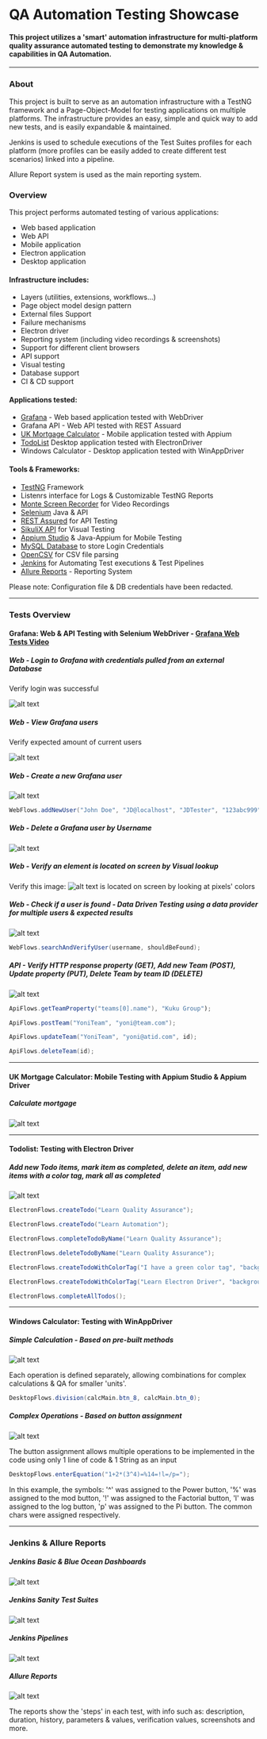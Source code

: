 # QA Automation Testing Showcase
#### This project utilizes a 'smart' automation infrastructure for multi-platform quality assurance automated testing to demonstrate my knowledge & capabilities in QA Automation.

---

### About

This project is built to serve as an automation infrastructure with a TestNG framework and a Page-Object-Model for testing applications on multiple platforms.
The infrastructure provides an easy, simple and quick way to add new tests, and is easily expandable & maintained.

Jenkins is used to schedule executions of the Test Suites profiles for each platform (more profiles can be easily added to create different test scenarios) linked into a pipeline.

Allure Report system is used as the main reporting system.



### Overview

This project performs automated testing of various applications:
* Web based application
* Web API
* Mobile application
* Electron application
* Desktop application

#### Infrastructure includes:

* Layers (utilities, extensions, workflows...)
* Page object model design pattern
* External files Support
* Failure mechanisms
* Electron driver
* Reporting system (including video recordings & screenshots)
* Support for different client browsers
* API support
* Visual testing
* Database support
* CI & CD support

#### Applications tested:

* [Grafana](https://grafana.com/grafana/) - Web based application tested with WebDriver
* Grafana API - Web API tested with REST Assuard
* [UK Mortgage Calculator](https://play.google.com/store/apps/details?id=uk.co.jamesgrimwood.mortgageadvisor&hl=en_GB&gl=US) - Mobile application tested with Appium
* [TodoList](https://github.com/blaadje/Todolist) Desktop application tested with ElectronDriver
* Windows Calculator - Desktop application tested with WinAppDriver


#### Tools & Frameworks:

* [TestNG](https://testng.org/) Framework
* Listenrs interface for Logs & Customizable TestNG Reports
* [Monte Screen Recorder](https://github.com/sbtqa/monte-media/blob/master/src/main/ru/sbtqa/monte/screenrecorder/ScreenRecorder.java) for Video Recordings
* [Selenium](https://www.selenium.dev/) Java & API
* [REST Assured](https://rest-assured.io/) for API Testing
* [SikuliX API](http://sikulix.com/) for Visual Testing
* [Appium Studio](https://digital.ai/continuous-testing/eclipse-intellij-plugins) & Java-Appium for Mobile Testing
* [MySQL Database](https://remotemysql.com/) to store Login Credentials
* [OpenCSV](http://opencsv.sourceforge.net/) for CSV file parsing
* [Jenkins](https://www.jenkins.io/) for Automating Test executions & Test Pipelines
* [Allure Reports](http://allure.qatools.ru/) - Reporting System

Please note: Configuration file & DB credentials have been redacted. 

---

### Tests Overview

#### Grafana: Web & API Testing with Selenium WebDriver - [Grafana Web Tests Video](https://drive.google.com/file/d/1yubF4IKtwFYXZvSW8g9FfKCWxKsCSmH2/view?usp=sharing)

##### Web - Login to Grafana with credentials pulled from an external Database
Verify login was successful 

![alt text](https://raw.githubusercontent.com/Zapkid/QA-Automation-Testing-Showcase/master/ImageRepository/Grafana_Login.gif "Grafana Login")

##### Web - View Grafana users
Verify expected amount of current users

![alt text](https://raw.githubusercontent.com/Zapkid/QA-Automation-Testing-Showcase/master/ImageRepository/GrafanaCheckUser.gif "Grafana Users")

##### Web - Create a new Grafana user
![alt text](https://raw.githubusercontent.com/Zapkid/QA-Automation-Testing-Showcase/master/ImageRepository/GrafanaAddUser.gif "Grafana Add NEW User")

```java
WebFlows.addNewUser("John Doe", "JD@localhost", "JDTester", "123abc999");
```

##### Web - Delete a Grafana user by Username
![alt text](https://raw.githubusercontent.com/Zapkid/QA-Automation-Testing-Showcase/master/ImageRepository/GrafanaDeleteUser.gif "Grafana Delete User")

##### Web - Verify an element is located on screen by Visual lookup 
Verify this image:  ![alt text](https://raw.githubusercontent.com/Zapkid/QA-Automation-Testing-Showcase/master/ImageRepository/GrafanaAvatar.png "Grafana Visual Search") is located on screen by looking at pixels' colors

##### Web - Check if a user is found - Data Driven Testing using a data provider for multiple users & expected results
![alt text](https://raw.githubusercontent.com/Zapkid/QA-Automation-Testing-Showcase/master/ImageRepository/GrafanaSearchUsers.gif "Grafana DDT")
```java
WebFlows.searchAndVerifyUser(username, shouldBeFound);
```

##### API - Verify HTTP response property (GET), Add new Team (POST), Update property (PUT), Delete Team by team ID (DELETE)
![alt text](https://raw.githubusercontent.com/Zapkid/QA-Automation-Testing-Showcase/master/ImageRepository/APIprints.gif "Grafana API")
```java
ApiFlows.getTeamProperty("teams[0].name"), "Kuku Group");

ApiFlows.postTeam("YoniTeam", "yoni@team.com");

ApiFlows.updateTeam("YoniTeam", "yoni@atid.com", id);

ApiFlows.deleteTeam(id);
```
---

#### UK Mortgage Calculator: Mobile Testing with Appium Studio & Appium Driver

##### Calculate mortgage
![alt text](https://raw.githubusercontent.com/Zapkid/QA-Automation-Testing-Showcase/master/ImageRepository/Mobile2.gif "Mobile - Calculate mortgage")

---

#### Todolist: Testing with Electron Driver

##### Add new Todo items, mark item as completed, delete an item, add new items with a color tag, mark all as completed
![alt text](https://raw.githubusercontent.com/Zapkid/QA-Automation-Testing-Showcase/master/ImageRepository/Electron_gif.gif "Electron Driver Testing")
```java
ElectronFlows.createTodo("Learn Quality Assurance");

ElectronFlows.createTodo("Learn Automation");

ElectronFlows.completeTodoByName("Learn Quality Assurance");

ElectronFlows.deleteTodoByName("Learn Quality Assurance");

ElectronFlows.createTodoWithColorTag("I have a green color tag", "background: rgb(114, 204, 87);");

ElectronFlows.createTodoWithColorTag("Learn Electron Driver", "background: rgb(87, 185, 244);");

ElectronFlows.completeAllTodos();
```

---

#### Windows Calculator: Testing with WinAppDriver

##### Simple Calculation - Based on pre-built methods
![alt text](https://raw.githubusercontent.com/Zapkid/QA-Automation-Testing-Showcase/master/ImageRepository/CalcDivByZero.gif "Windows Calculator Testing - Division by Zero")

Each operation is defined separately, allowing combinations for complex calculations & QA for smaller 'units'.
```java
DesktopFlows.division(calcMain.btn_8, calcMain.btn_0);
```

##### Complex Operations - Based on button assignment
![alt text](https://raw.githubusercontent.com/Zapkid/QA-Automation-Testing-Showcase/master/ImageRepository/CalcComplex.gif "Windows Calculator Testing - Complex Operations")

The button assignment allows multiple operations to be implemented in the code using only 1 line of code & 1 String as an input
```java
DesktopFlows.enterEquation("1+2*(3^4)=%14=!l=/p=");
```
In this example, the symbols: '^' was assigned to the Power button, '%' was assigned to the mod button, '!' was assigned to the Factorial button, 'l' was assigned to the log button, 'p' was assigned to the Pi button. The common chars were assigned respectively.

---

### Jenkins & Allure Reports

##### Jenkins Basic & Blue Ocean Dashboards
![alt text](https://raw.githubusercontent.com/Zapkid/QA-Automation-Testing-Showcase/master/ImageRepository/JenkinsDashboards.gif "Jenkins - Dashboard")

##### Jenkins Sanity Test Suites
![alt text](https://raw.githubusercontent.com/Zapkid/QA-Automation-Testing-Showcase/master/ImageRepository/SanitySuccess.gif "Jenkins - Sanity Testing")

##### Jenkins Pipelines
![alt text](https://raw.githubusercontent.com/Zapkid/QA-Automation-Testing-Showcase/master/ImageRepository/pipelines.PNG "Jenkins - Pipelines")

##### Allure Reports
![alt text](https://raw.githubusercontent.com/Zapkid/QA-Automation-Testing-Showcase/master/ImageRepository/AllureReports.gif "Allure Reports")

The reports show the 'steps' in each test, with info such as: description, duration, history, parameters & values,  verification values, screenshots and more.




